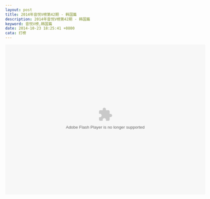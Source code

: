 ```yaml
---
layout: post
title: 2014年音悦V榜第42期 - 韩国篇
description: 2014年音悦V榜第42期 - 韩国篇
keyword: 音悦V榜,韩国篇
date: 2014-10-23 18:25:41 +0800
cata: 打榜
---
```


<embed src="http://player.yinyuetai.com/video/player/2162602/a_0.swf" quality="high" width="640" height="480" align="middle"  allowScriptAccess="sameDomain" allowfullscreen="true" type="application/x-shockwave-flash"></embed>
